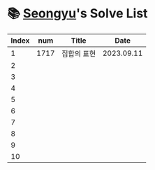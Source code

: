 # 📚 <a href="https://github.com/kimseongyu">Seongyu</a>'s Solve List

| Index | num  | Title       | Date       |
| ----- | ---- | ----------- | ---------- |
| 1     | 1717 | 집합의 표현 | 2023.09.11 |
| 2     |      |             |            |
| 3     |      |             |            |
| 4     |      |             |            |
| 5     |      |             |            |
| 6     |      |             |            |
| 7     |      |             |            |
| 8     |      |             |            |
| 9     |      |             |            |
| 10    |      |             |            |
